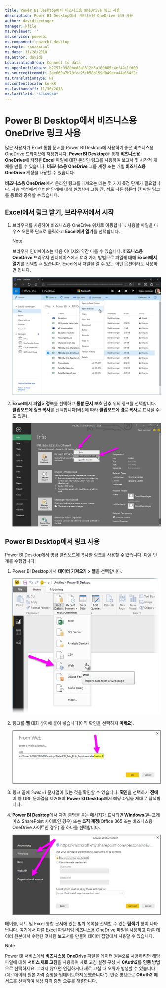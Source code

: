 ```yaml
---
title: Power BI Desktop에서 비즈니스용 OneDrive 링크 사용
description: Power BI Desktop에서 비즈니스용 OneDrive 링크 사용
author: davidiseminger
manager: kfile
ms.reviewer: ''
ms.service: powerbi
ms.component: powerbi-desktop
ms.topic: conceptual
ms.date: 11/28/2018
ms.author: davidi
LocalizationGroup: Connect to data
ms.openlocfilehash: b2757c9980bed8a0312b3a100b65c4ef47a1fd00
ms.sourcegitcommit: 2ae660a7b70fce23eb58b159d049eca44a664f2c
ms.translationtype: HT
ms.contentlocale: ko-KR
ms.lasthandoff: 11/30/2018
ms.locfileid: "52669040"
---
```

# <a name="use-onedrive-for-business-links-in-power-bi-desktop"></a>Power BI Desktop에서 비즈니스용 OneDrive 링크 사용
많은 사용자가 Excel 통합 문서를 Power BI Desktop에 사용하기 좋은 비즈니스용 OneDrive 드라이브에 저장합니다. **Power BI Desktop**을 통해 **비즈니스용 OneDrive**에 저장된 **Excel** 파일에 대한 온라인 링크를 사용하여 보고서 및 시각적 개체를 만들 수 있습니다. **비즈니스용 OneDrive** 그룹 계정 또는 개별 **비즈니스용 OneDrive** 계정을 사용할 수 있습니다.

**비즈니스용 OneDrive**에서 온라인 링크를 가져오는 데는 몇 가지 특정 단계가 필요합니다. 다음 섹션에서 이러한 단계에 대해 설명하며 그룹 간, 서로 다른 컴퓨터 간 파일 링크를 동료와 공유할 수 있습니다.

## <a name="get-a-link-from-excel-starting-in-the-browser"></a>Excel에서 링크 받기, 브라우저에서 시작
1. 브라우저를 사용하여 비즈니스용 OneDrive 위치로 이동합니다. 사용할 파일을 마우스 오른쪽 단추로 클릭하고 **Excel에서 열기**를 선택합니다.
   
   > [!NOTE]
   > 브라우저 인터페이스는 다음 이미지와 약간 다를 수 있습니다. **비즈니스용 OneDrive** 브라우저 인터페이스에서 여러 가지 방법으로 파일에 대해 **Excel에서 열기**를 선택할 수 있습니다. Excel에서 파일을 열 수 있는 어떤 옵션이라도 사용하면 됩니다.
   > 
   > 
   
   ![](media/desktop-use-onedrive-business-links/odb-links_02.png)
2. **Excel**에서 **파일 > 정보**를 선택하고 **통합 문서 보호** 단추 위의 링크를 선택합니다. **클립보드에 링크 복사**를 선택합니다(버전에 따라 **클립보드에 경로 복사**로 표시될 수도 있음).
   
   ![](media/desktop-use-onedrive-business-links/odb-links_03.png)

## <a name="use-the-link-in-power-bi-desktop"></a>Power BI Desktop에서 링크 사용
Power BI Desktop에서 방금 클립보드에 복사한 링크를 사용할 수 있습니다. 다음 단계를 수행합니다.

1. Power BI Desktop에서 **데이터 가져오기 > 웹**을 선택합니다.
   
   ![](media/desktop-use-onedrive-business-links/odb-links_04.png)
2. 링크를 **웹** 대화 상자에 붙여 넣습니다(아직 확인을 선택하지 **마세요**).
   
    ![](media/desktop-use-onedrive-business-links/odb-links_05.png)
3. 링크 끝에 *?web=1* 문자열이 있는 것을 확인할 수 있습니다. **확인**을 선택하기 **전에** 이 웹 URL 문자열을 제거해야 **Power BI Desktop**에서 해당 파일을 제대로 탐색합니다.
4. **Power BI Desktop**에서 자격 증명을 묻는 메시지가 표시되면 **Windows**(온-프레미스 SharePoint 사이트인 경우) 또는 **조직 계정**(Office 365 또는 비즈니스용 OneDrive 사이트인 경우) 중 하나를 선택합니다.
   
   ![](media/desktop-use-onedrive-business-links/odb-links_06.png)

테이블, 시트 및 Excel 통합 문서에 있는 범위 목록을 선택할 수 있는 **탐색기** 창이 나타납니다. 여기에서 다른 Excel 파일처럼 비즈니스용 OneDrive 파일을 사용하고 다른 데이터 원본에서 수행한 것처럼 보고서를 만들어 데이터 집합에서 사용할 수 있습니다.

> [!NOTE]
> Power BI 서비스에서 **비즈니스용 OneDrive** 파일을 데이터 원본으로 사용하려면 해당 파일에 대해 **서비스 새로 고침**을 사용하여 새로 고침 설정 구성 시 **OAuth2**를 **인증 방법**으로 선택하세요. 그러지 않으면 연결하거나 새로 고칠 때 오류가 발생할 수 있습니다(예: ‘데이터 원본 자격 증명을 업데이트하지 못했습니다.’). 인증 방법으로 **OAuth2** 메서드를 선택하여 해당 자격 증명 오류를 해결합니다.
> 
> 

